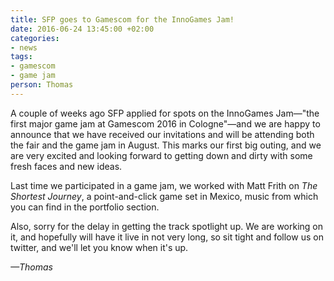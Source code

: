 ```yaml
---
title: SFP goes to Gamescom for the InnoGames Jam!
date: 2016-06-24 13:45:00 +02:00
categories:
- news
tags:
- gamescom
- game jam
person: Thomas
---
```


A couple of weeks ago SFP applied for spots on the InnoGames Jam—"the first major game jam at Gamescom 2016 in Cologne"—and we are happy to announce that we have received our invitations and will be attending both the fair and the game jam in August. This marks our first big outing, and we are very excited and looking forward to getting down and dirty with some fresh faces and new ideas.

Last time we participated in a game jam, we worked with Matt Frith on *The Shortest Journey*, a point-and-click game set in Mexico, music from which you can find in the portfolio section.

Also, sorry for the delay in getting the track spotlight up. We are working on it, and hopefully will have it live in not very long, so sit tight and follow us on twitter, and we'll let you know when it's up.

*—Thomas*
